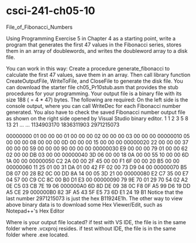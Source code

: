 # csci-241-ch05-10
File_of_Fibonacci_Numbers

Using Programming Exercise 5 in Chapter 4 as a starting point, write a program that generates the first 47 values in the Fibonacci series, stores them in an array of doublewords, and writes the doubleword array to a disk file.

You can work in this way: Create a procedure generate_fibonacci to calculate the first 47 values, save them in an array. Then call library function CreateOutputFile, WriteToFile, and CloseFile to generate the disk file. You can download the starter file ch05_Pr10stub.asm that provides the stub procedures for your programming. Your output file is a binary file with its size 188 ( = 4 * 47) bytes. The following are required: On the left side is the console output, where you can call WriteDec for each Fibonacci number generated. You also have to check the saved Fibonacci number output file as shown on the right side opened by Visual Studio binary editor.
1
1
2
3
5
8
13
21
... ...
1134903170
1836311903
2971215073
   	
00000000  01 00 00 00 01 00 00 00  02 00 00 00 03 00 00 00
00000010  05 00 00 00 08 00 00 00  0D 00 00 00 15 00 00 00
00000020  22 00 00 00 37 00 00 00  59 00 00 00 90 00 00 00
00000030  E9 00 00 00 79 01 00 00  62 02 00 00 DB 03 00 00
00000040  3D 06 00 00 18 0A 00 00  55 10 00 00 6D 1A 00 00
00000050  C2 2A 00 00 2F 45 00 00  F1 6F 00 00 20 B5 00 00
00000060  11 25 01 00 31 DA 01 00  42 FF 02 00 73 D9 04 00
00000070  B5 D8 07 00 28 B2 0C 00  DD 8A 14 00 05 3D 21 00
00000080  E2 C7 35 00 E7 04 57 00  C9 CC 8C 00 B0 D1 E3 00
00000090  79 9E 70 01 29 70 54 02  A2 0E C5 03 CB 7E 19 06
000000A0  6D 8D DE 09 38 0C F8 0F  A5 99 D6 19 DD A5 CE 29
000000B0  82 3F A5 43 5F E5 73 6D  E1 24 19 B1
Notice that the last number 2971215073 is just the hex B11924E1h. The other way to view above binary data is to download some Hex Viewer/Edit, such as Notepad++'s Hex Editor

Where is your output file located?
if test with VS IDE, the file is in the same folder where .vcxproj resides.
if test without IDE, the file is in the same folder where .exe located.
